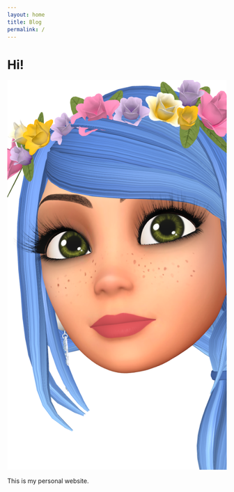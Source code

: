 ```yaml
---
layout: home
title: Blog
permalink: /
---
```

# Hi!

![Mika](/imgs/mika_pi.png)

This is my personal website.